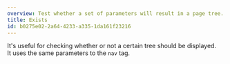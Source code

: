 ```yaml
---
overview: Test whether a set of parameters will result in a page tree.
title: Exists
id: b0275e02-2a64-4233-a335-1da161f23216
---
```

It's useful for checking whether or not a certain tree should be displayed.  
It uses the same parameters to the `nav` tag.
